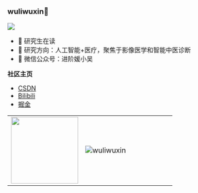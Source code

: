

###  wuliwuxin👋

![](https://visitor-badge.glitch.me/badge?page_id=wuliwuxin.wuliwuxin)

- :orange_book: 研究生在读
- :hammer: 研究方向：人工智能+医疗，聚焦于影像医学和智能中医诊断
- :ram: 微信公众号：进阶媛小吴


**社区主页**  
- [CSDN](https://blog.csdn.net/wuli_xin?spm=1000.2115.3001.5343&type=lately)
- [Bilibili](https://space.bilibili.com/404809876)
- [掘金](https://juejin.cn/user/958429870694733)
<table width="100%" border="0" cellspacing="15" cellpadding="0">
<tbody>
  <tr>
    <td>
      <img height="150" src="https://github.com/wuliwuxin/wuliwuxin/blob/main/wechat.png" />
    </td>
    <td width="55%">
        <p align="left"> 
        <p align="left"> <img src="https://github-readme-stats.vercel.app/api?username=wuliwuxin&show_icons=true&include_all_commits=true&count_private=true" alt="wuliwuxin" /> </p>
    </td>
   </tr>
</tbody>
</table>

<!--
**shengxinjing/shengxinjing** is a ✨ _special_ ✨ repository because its `README.md` (this file) appears on your GitHub profile.

Here are some ideas to get you started:

- 🔭 I’m currently working on ...
- 🌱 I’m currently learning ...
- 👯 I’m looking to collaborate on ...
- 🤔 I’m looking for help with ...
- 💬 Ask me about ...
- 📫 How to reach me: ...
- 😄 Pronouns: ...
- ⚡ Fun fact: ...
-->



